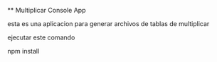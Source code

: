 ** Multiplicar Console App

esta es una aplicacion para generar archivos de tablas de multiplicar

ejecutar este comando 

npm install